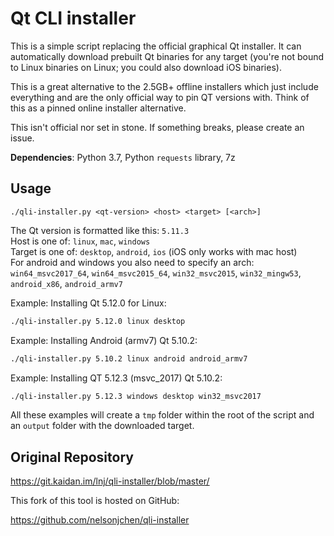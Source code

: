 # Qt CLI installer

This is a simple script replacing the official graphical Qt installer. It can
automatically download prebuilt Qt binaries for any target (you're not bound to
Linux binaries on Linux; you could also download iOS binaries). 

This is a great alternative to the 2.5GB+ offline installers which just include
everything and are the only official way to pin QT versions with. Think of this
as a pinned online installer alternative. 

This isn't official nor set in stone. If something breaks, please create an
issue. 

**Dependencies**: Python 3.7, Python `requests` library, 7z

## Usage

```
./qli-installer.py <qt-version> <host> <target> [<arch>]
```

The Qt version is formatted like this: `5.11.3`  
Host is one of: `linux`, `mac`, `windows`  
Target is one of: `desktop`, `android`, `ios` (iOS only works with mac host)  
For android and windows you also need to specify an arch: `win64_msvc2017_64`,
`win64_msvc2015_64`, `win32_msvc2015`, `win32_mingw53`, `android_x86`,
`android_armv7`

Example: Installing Qt 5.12.0 for Linux:

```bash
./qli-installer.py 5.12.0 linux desktop
```

Example: Installing Android (armv7) Qt 5.10.2:

```bash
./qli-installer.py 5.10.2 linux android android_armv7
```

Example: Installing QT 5.12.3 (msvc_2017) Qt 5.10.2:

```bash
./qli-installer.py 5.12.3 windows desktop win32_msvc2017
```

All these examples will create a `tmp` folder within the root of the script and
an `output` folder with the downloaded target.

## Original Repository

https://git.kaidan.im/lnj/qli-installer/blob/master/

This fork of this tool is hosted on GitHub:

https://github.com/nelsonjchen/qli-installer  